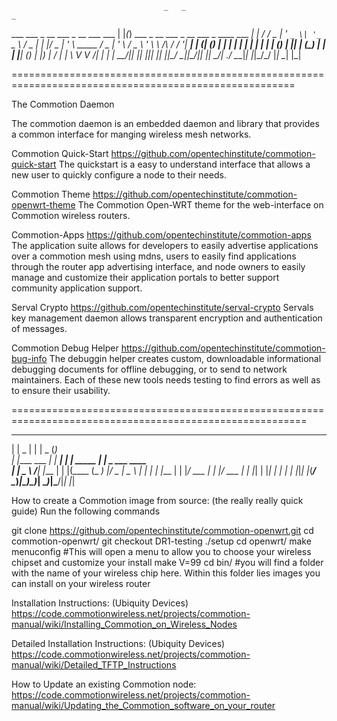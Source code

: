                                       _   _                                                       _   
   ___ ___  _ __ ___  _ __ ___   ___ | |_(_) ___  _ __         ___  _ __   ___ _ ____      ___ __| |_ 
  / __/ _ \| '_ ` _ \| '_ ` _ \ / _ \| __| |/ _ \| '_ \ _____ / _ \| '_ \ / _ \ '_ \ \ /\ / / '__| __|
 | (_| (_) | | | | | | | | | | | (_) | |_| | (_) | | | |_____| (_) | |_) |  __/ | | \ V  V /| |  | |_ 
  \___\___/|_| |_| |_|_| |_| |_|\___/ \__|_|\___/|_| |_|      \___/| .__/ \___|_| |_|\_/\_/ |_|   \__|
                                                                   |_|                                

=======================================================================================================

The Commotion Daemon

The commotion daemon is an embedded daemon and library that provides a common interface for manging wireless mesh networks. 

Commotion Quick-Start
https://github.com/opentechinstitute/commotion-quick-start
The quickstart is a easy to understand interface that allows a new user to quickly configure a node to their needs. 

Commotion Theme
https://github.com/opentechinstitute/commotion-openwrt-theme
The Commotion Open-WRT theme for the web-interface on Commotion wireless routers.

Commotion-Apps
https://github.com/opentechinstitute/commotion-apps
The application suite allows for developers to easily advertise applications over a commotion mesh using mdns, users to easily find applications through the router app advertising interface, and node owners to easily manage and customize their application portals to better support community application support. 

Serval Crypto
https://github.com/opentechinstitute/serval-crypto
Servals key management daemon allows transparent encryption and authentication of messages. 

Commotion Debug Helper
https://github.com/opentechinstitute/commotion-bug-info
The debuggin helper creates custom, downloadable informational debugging documents for offline debugging, or to send to network maintainers. Each of these new tools needs testing to find errors as well as to ensure their usability.


=========================================================================================================
 _                        _ _              _             
| |             _        | | |         _  (_)            
| |____   ___ _| |_ _____| | | _____ _| |_ _  ___  ____  
| |  _ \ /___|_   _|____ | | |(____ (_   _) |/ _ \|  _ \ 
| | | | |___ | | |_/ ___ | | |/ ___ | | |_| | |_| | | | |
|_|_| |_(___/   \__)_____|\_)_)_____|  \__)_|\___/|_| |_|
                                                         

How to create a Commotion image from source: (the really really quick guide)
Run the following commands

git clone https://github.com/opentechinstitute/commotion-openwrt.git
cd commotion-openwrt/
git checkout DR1-testing
./setup
cd openwrt/
make menuconfig
#This will open a menu to allow you to choose your wireless chipset and customize your install
make V=99
cd bin/
#you will find a folder with the name of your wireless chip here. Within this folder lies images you can install on your wireless router

Installation Instructions: (Ubiquity Devices)
https://code.commotionwireless.net/projects/commotion-manual/wiki/Installing_Commotion_on_Wireless_Nodes

Detailed Installation Instructions: (Ubiquity Devices)
https://code.commotionwireless.net/projects/commotion-manual/wiki/Detailed_TFTP_Instructions

How to Update an existing Commotion node:
https://code.commotionwireless.net/projects/commotion-manual/wiki/Updating_the_Commotion_software_on_your_router

